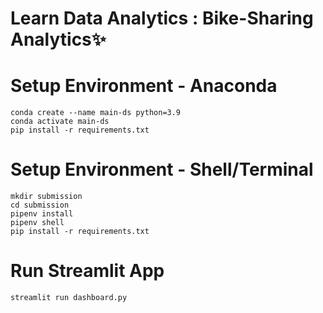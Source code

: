 # Learn Data Analytics : Bike-Sharing Analytics✨

# Setup Environment - Anaconda
```
conda create --name main-ds python=3.9
conda activate main-ds
pip install -r requirements.txt
```
# Setup Environment - Shell/Terminal
  ```
  mkdir submission
  cd submission
  pipenv install
  pipenv shell
  pip install -r requirements.txt
  ```
# Run Streamlit App
  ```
  streamlit run dashboard.py
  ```

